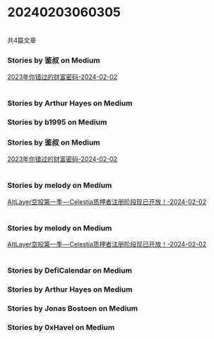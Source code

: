 <h1>20240203060305</h1><br/>共4篇文章








###  Stories by 鉴叔 on Medium

<a target=_blank rel=nofollow href="https://medium.com/@jianshubiji/2023%E5%B9%B4%E4%BD%A0%E9%94%99%E8%BF%87%E7%9A%84%E8%B4%A2%E5%AF%8C%E5%AF%86%E7%A0%81-0e1dcb6bc2c7?source=rss-bed923b52d0b------2" >2023年你错过的财富密码-2024-02-02</a><br/><br/>







###  Stories by Arthur Hayes on Medium



























###  Stories by b1995 on Medium

































###  Stories by 鉴叔 on Medium

<a target=_blank rel=nofollow href="https://medium.com/@jianshubiji/2023%E5%B9%B4%E4%BD%A0%E9%94%99%E8%BF%87%E7%9A%84%E8%B4%A2%E5%AF%8C%E5%AF%86%E7%A0%81-0e1dcb6bc2c7?source=rss-bed923b52d0b------2" >2023年你错过的财富密码-2024-02-02</a><br/><br/>



















































































###  Stories by melody on Medium

<a target=_blank rel=nofollow href="https://medium.com/@melody8848/altlayer%E7%A9%BA%E6%8A%95%E7%AC%AC%E4%B8%80%E5%AD%A3-celestia%E8%B4%A8%E6%8A%BC%E8%80%85%E6%B3%A8%E5%86%8C%E9%98%B6%E6%AE%B5%E7%8E%B0%E5%B7%B2%E5%BC%80%E6%94%BE-51f1d15c5fd8?source=rss-bfc6f454c0f9------2" >AltLayer空投第一季 — Celestia质押者注册阶段现已开放！-2024-02-02</a><br/><br/>





















###  Stories by melody on Medium

<a target=_blank rel=nofollow href="https://medium.com/@melody8848/altlayer%E7%A9%BA%E6%8A%95%E7%AC%AC%E4%B8%80%E5%AD%A3-celestia%E8%B4%A8%E6%8A%BC%E8%80%85%E6%B3%A8%E5%86%8C%E9%98%B6%E6%AE%B5%E7%8E%B0%E5%B7%B2%E5%BC%80%E6%94%BE-51f1d15c5fd8?source=rss-bfc6f454c0f9------2" >AltLayer空投第一季 — Celestia质押者注册阶段现已开放！-2024-02-02</a><br/><br/>





###  Stories by DefiCalendar on Medium



























































































###  Stories by Arthur Hayes on Medium









###  Stories by Jonas Bostoen on Medium











###  Stories by 0xHavel on Medium





































































